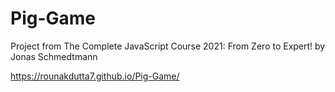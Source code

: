 # Pig-Game
Project from The Complete JavaScript Course 2021: From Zero to Expert! by Jonas Schmedtmann

https://rounakdutta7.github.io/Pig-Game/
